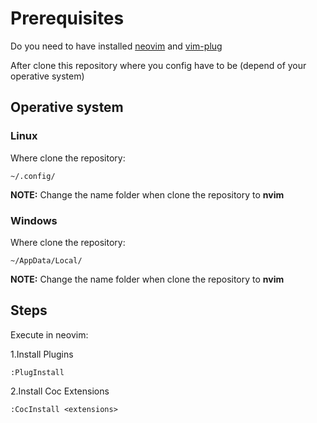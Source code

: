 # Prerequisites

Do you need to have installed [neovim](https://github.com/neovim/neovim/wiki/Installing-Neovim)
and [vim-plug](https://github.com/junegunn/vim-plug)

After clone this repository where you config have to be
(depend of your operative system)

## Operative system

### Linux

Where clone the repository:

```bash:
~/.config/
```

**NOTE:** Change the name folder when clone the repository to **nvim**

### Windows

Where clone the repository:

```bash:
~/AppData/Local/
```

**NOTE:** Change the name folder when clone the repository to **nvim**

## Steps

Execute in neovim:

1.Install Plugins

```vim:
:PlugInstall
```

2.Install Coc Extensions

```vim:
:CocInstall <extensions> 
```
